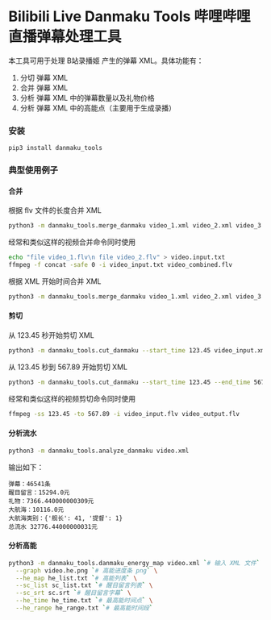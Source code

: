Bilibili Live Danmaku Tools 哔哩哔哩直播弹幕处理工具
===========================

本工具可用于处理 B站录播姬 产生的弹幕 XML。具体功能有：
1. 分切 弹幕 XML 
2. 合并 弹幕 XML 
3. 分析 弹幕 XML 中的弹幕数量以及礼物价格
4. 分析 弹幕 XML 中的高能点（主要用于生成录播）

### 安装

```bash
pip3 install danmaku_tools
```

### 典型使用例子

#### 合并

根据 flv 文件的长度合并 XML
```bash
python3 -m danmaku_tools.merge_danmaku video_1.xml video_2.xml video_3.xml --video_time ".flv" --output video_combined.xml
```

经常和类似这样的视频合并命令同时使用
```bash
echo "file video_1.flv\n file video_2.flv" > video.input.txt
ffmpeg -f concat -safe 0 -i video_input.txt video_combined.flv
```

根据 XML 开始时间合并 XML
```bash
python3 -m danmaku_tools.merge_danmaku video_1.xml video_2.xml video_3.xml --output video_combined.xml
```

#### 剪切

从 123.45 秒开始剪切 XML
```bash
python3 -m danmaku_tools.cut_danmaku --start_time 123.45 video_input.xml --output video_output.xml
```

从 123.45 秒到 567.89 开始剪切 XML
```bash
python3 -m danmaku_tools.cut_danmaku --start_time 123.45 --end_time 567.89 video_input.xml --output video_output.xml
```

经常和类似这样的视频剪切命令同时使用
```bash
ffmpeg -ss 123.45 -to 567.89 -i video_input.flv video_output.flv
```

#### 分析流水

```bash
python3 -m danmaku_tools.analyze_danmaku video.xml
```
输出如下：
```
弹幕：46541条
醒目留言：15294.0元
礼物：7366.440000000309元
大航海：10116.0元
大航海类别：{'舰长': 41, '提督': 1}
总流水 32776.44000000031元
```

#### 分析高能

```bash
python3 -m danmaku_tools.danmaku_energy_map video.xml `# 输入 XML 文件` \
  --graph video.he.png `# 高能进度条 png` \
  --he_map he_list.txt `# 高能列表` \
  --sc_list sc_list.txt `# 醒目留言列表` \
  --sc_srt sc.srt `# 醒目留言字幕` \
  --he_time he_time.txt `# 最高能时间点` \
  --he_range he_range.txt `# 最高能时间段`
```
